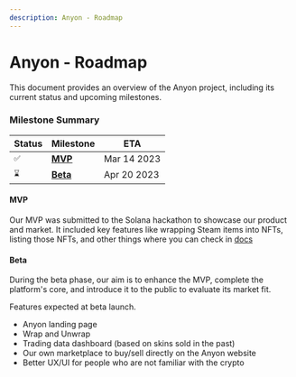 ```yaml
---
description: Anyon - Roadmap
---
```


# Anyon - Roadmap 

This document provides an overview of the Anyon project, including its current status and upcoming milestones.

### Milestone Summary

| Status | Milestone | ETA |
| -- | -- | -- |
| `✅` | **[MVP](#mvp)** | Mar 14 2023 |
| `⌛` | **[Beta](#beta)** | Apr 20 2023 |

#### MVP

Our MVP was submitted to the Solana hackathon to showcase our product and market. It included key features like wrapping Steam items into NFTs, listing those NFTs, and other things where you can check in [docs](./README.md)  

#### Beta

During the beta phase, our aim is to enhance the MVP, complete the platform's core, and introduce it to the public to evaluate its market fit.

Features expected at beta launch.
  * Anyon landing page
  * Wrap and Unwrap
  * Trading data dashboard (based on skins sold in the past)
  * Our own marketplace to buy/sell directly on the Anyon website
  * Better UX/UI for people who are not familiar with the crypto